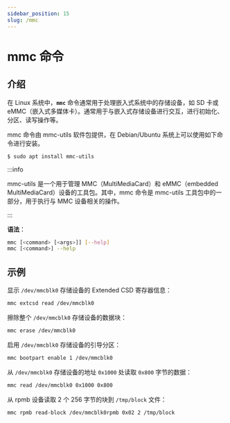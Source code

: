 ```yaml
---
sidebar_position: 15
slug: /mmc
---
```


# mmc 命令



## 介绍

在 Linux 系统中，**`mmc`** 命令通常用于处理嵌入式系统中的存储设备，如 SD 卡或 eMMC（嵌入式多媒体卡）。通常用于与嵌入式存储设备进行交互，进行初始化、分区、读写操作等。

mmc 命令由 mmc-utils 软件包提供，在 Debian/Ubuntu 系统上可以使用如下命令进行安装。

```shell
$ sudo apt install mmc-utils
```

:::info

mmc-utils 是一个用于管理 MMC（MultiMediaCard）和 eMMC（embedded MultiMediaCard）设备的工具包。其中，mmc 命令是 mmc-utils 工具包中的一部分，用于执行与 MMC 设备相关的操作。

:::

**语法**：

```bash
mmc [<command> [<args>]] [--help]
mmc [<command>] --help
```



## 示例

显示 `/dev/mmcblk0` 存储设备的 Extended CSD 寄存器信息：

```bash
mmc extcsd read /dev/mmcblk0
```

擦除整个 `/dev/mmcblk0` 存储设备的数据块：

```bash
mmc erase /dev/mmcblk0
```

启用 `/dev/mmcblk0` 存储设备的引导分区：

```bash
mmc bootpart enable 1 /dev/mmcblk0
```

从 `/dev/mmcblk0` 存储设备的地址 `0x1000` 处读取 `0x800` 字节的数据：

```bash
mmc read /dev/mmcblk0 0x1000 0x800
```

从 rpmb 设备读取 2 个 256 字节的块到 `/tmp/block` 文件：

```bash
mmc rpmb read-block /dev/mmcblk0rpmb 0x02 2 /tmp/block
```

